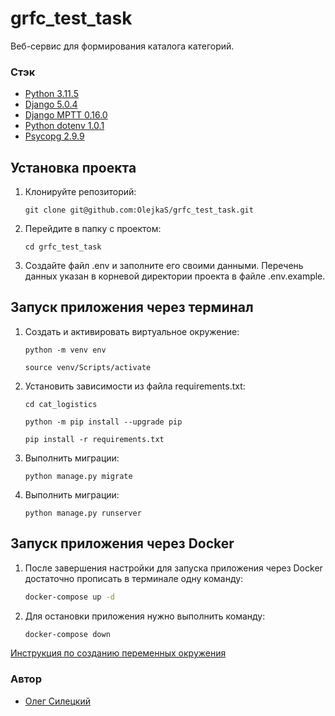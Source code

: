 # grfc_test_task

Веб-сервис для формирования каталога категорий.

### Стэк

- [Python 3.11.5](https://docs.python.org/release/3.11.5/)
- [Django 5.0.4](https://docs.djangoproject.com/en/5.0/releases/5.0.4/)
- [Django MPTT 0.16.0](https://django-mptt.readthedocs.io/en/latest/)
- [Python dotenv 1.0.1](https://pypi.org/project/python-dotenv/)
- [Psycopg 2.9.9](https://www.psycopg.org/docs/)

## Установка проекта

1. Клонируйте репозиторий:

    ```
    git clone git@github.com:OlejkaS/grfc_test_task.git
    ```
2. Перейдите в папку с проектом:
    ```
    cd grfc_test_task
    ```
2. Создайте файл .env и заполните его своими данными. Перечень данных указан в корневой директории проекта в файле .env.example.

## Запуск приложения через терминал

1. Cоздать и активировать виртуальное окружение:

   ```
   python -m venv env
   ```
   ```
   source venv/Scripts/activate
   ```

2. Установить зависимости из файла requirements.txt:

   ```
   cd cat_logistics
   ```
   ```
   python -m pip install --upgrade pip
   ```
   ```
   pip install -r requirements.txt
   ```

3. Выполнить миграции:

   ```
   python manage.py migrate
   ```

4. Выполнить миграции:

   ```
   python manage.py runserver
   ```

## Запуск приложения через Docker

1. После завершения настройки для запуска приложения через Docker достаточно прописать в терминале одну команду:

   ```bash
   docker-compose up -d
   ```

2. Для остановки приложения нужно выполнить команду:

   ```bash
   docker-compose down
   ```

[Инструкция по созданию переменных окружения](./.env.example)

### Автор
- [Олег Силецкий](https://github.com/OlejkaS)
